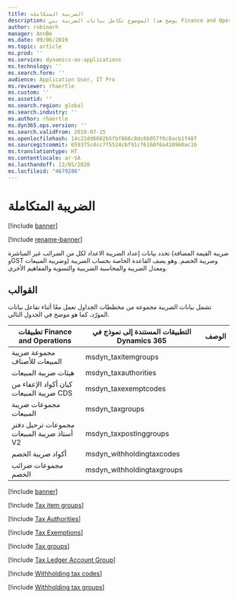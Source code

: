 ```yaml
---
title: الضريبة المتكاملة
description: يوضح هذا الموضوع تكامل بيانات الضريبة بين Finance and Operations وDataverse.
author: robinarh
manager: AnnBe
ms.date: 09/06/2019
ms.topic: article
ms.prod: ''
ms.service: dynamics-ax-applications
ms.technology: ''
ms.search.form: ''
audience: Application User, IT Pro
ms.reviewer: rhaertle
ms.custom: ''
ms.assetid: ''
ms.search.region: global
ms.search.industry: ''
ms.author: rhaertle
ms.dyn365.ops.version: ''
ms.search.validFrom: 2019-07-15
ms.openlocfilehash: 14c22dd6602b5fbf866c8dc6b057f6c8acb1f48f
ms.sourcegitcommit: 659375c4cc7f5524cbf91cf6160f6a410960ac16
ms.translationtype: HT
ms.contentlocale: ar-SA
ms.lasthandoff: 12/05/2020
ms.locfileid: "4679286"
---
```

# <a name="integrated-tax"></a>الضريبة المتكاملة

[!include [banner](../../includes/banner.md)]

[!include [rename-banner](~/includes/cc-data-platform-banner.md)]



تحدد بيانات إعداد الضريبة الاعداد لكل من الضرائب غير المباشرة (ضريبة القيمة المضافة وGST وضريبة المبيعات) وضريبة الخصم. وهو يصف القاعدة الخاصة بحساب الضريبة ومعدل الضريبة والمحاسبة الضريبية والتسوية والمفاهيم الأخرى.

## <a name="templates"></a>القوالب

تشمل بيانات الضريبة مجموعة من مخططات الجداول تعمل معًا أثناء تفاعل بيانات المورّد، كما هو موضح في الجدول التالي.

تطبيقات Finance and Operations | التطبيقات المستندة إلى نموذج في Dynamics 365 | ‏‏الوصف |
-------------------------|---------------------------------|----|
مجموعة ضريبة المبيعات للأصناف | msdyn_taxitemgroups |
هيئات ضريبة المبيعات | msdyn_taxauthorities |
كيان أكواد الإعفاء من ضريبة المبيعات CDS | msdyn_taxexemptcodes |
مجموعات ضريبة المبيعات | msdyn_taxgroups |
مجموعات ترحيل دفتر أستاذ ضريبة المبيعات V2 | msdyn_taxpostinggroups |
أكواد ضريبة الخصم | msdyn_withholdingtaxcodes |
مجموعات ضرائب الخصم | msdyn_withholdingtaxgroups | 


[!include [banner](../../includes/dual-write-symbols.md)]

[!include [Tax item groups](includes/TaxItemGroupHeadings-msdyn-taxitemgroups.md)]

[!include [Tax Authorities](includes/SalesTaxAuthorities-msdyn-taxauthorities.md)]

[!include [Tax Exemptions](includes/CdsTaxExemptCodes-msdyn-taxexemptcodes.md)]

[!include [Tax groups](includes/TaxGroupEntity-msdyn-taxgroups.md)]

[!include [Tax Ledger Account Group](includes/TaxPostingGroupsV2--msdyn-taxpostinggroups.md)]

[!include [Withholding tax codes](includes/WithholdingCode-msdyn-withholdingtaxcodes.md)]

[!include [Withholding tax groups](includes/WithholdingGroups-msdyn-withholdingtaxgroups.md)]

